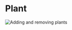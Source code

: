 # Plant
![Adding and removing plants](https://user-images.githubusercontent.com/40543508/132406063-cb5e0475-03cb-40e7-99e7-ab4e25f69341.png)

